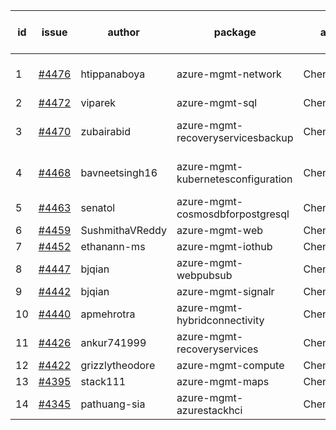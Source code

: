 | id | issue | author | package | assignee | bot advice | created date of issue | target release date | date from target |
| ------ | ------ | ------ | ------ | ------ | ------ | ------ | ------ | :-----: |
| 1 | [#4476](https://github.com/Azure/sdk-release-request/issues/4476) | htippanaboya | azure-mgmt-network | ChenxiJiang333 | new issue. MultiAPI | 08-29 | 09-22 |  |
| 2 | [#4472](https://github.com/Azure/sdk-release-request/issues/4472) | viparek | azure-mgmt-sql | ChenxiJiang333 |  | 08-29 | 09-22 |  |
| 3 | [#4470](https://github.com/Azure/sdk-release-request/issues/4470) | zubairabid | azure-mgmt-recoveryservicesbackup | ChenxiJiang333 | new issue. MultiAPI | 08-29 | 09-22 |  |
| 4 | [#4468](https://github.com/Azure/sdk-release-request/issues/4468) | bavneetsingh16 | azure-mgmt-kubernetesconfiguration | ChenxiJiang333 | new issue. MultiAPI | 08-28 | 09-22 |  |
| 5 | [#4463](https://github.com/Azure/sdk-release-request/issues/4463) | senatol | azure-mgmt-cosmosdbforpostgresql | ChenxiJiang333 | FirstGA | 08-23 | 09-22 |  |
| 6 | [#4459](https://github.com/Azure/sdk-release-request/issues/4459) | SushmithaVReddy | azure-mgmt-web | ChenxiJiang333 | MultiAPI | 08-23 | 09-22 |  |
| 7 | [#4452](https://github.com/Azure/sdk-release-request/issues/4452) | ethanann-ms | azure-mgmt-iothub | ChenxiJiang333 |  | 08-17 | 09-22 |  |
| 8 | [#4447](https://github.com/Azure/sdk-release-request/issues/4447) | bjqian | azure-mgmt-webpubsub | ChenxiJiang333 | HoldOn | 08-17 | 09-22 |  |
| 9 | [#4442](https://github.com/Azure/sdk-release-request/issues/4442) | bjqian | azure-mgmt-signalr | ChenxiJiang333 |  | 08-17 | 09-22 |  |
| 10 | [#4440](https://github.com/Azure/sdk-release-request/issues/4440) | apmehrotra | azure-mgmt-hybridconnectivity | ChenxiJiang333 |  | 08-16 | 09-22 |  |
| 11 | [#4426](https://github.com/Azure/sdk-release-request/issues/4426) | ankur741999 | azure-mgmt-recoveryservices | ChenxiJiang333 |  | 08-14 | 09-22 |  |
| 12 | [#4422](https://github.com/Azure/sdk-release-request/issues/4422) | grizzlytheodore | azure-mgmt-compute | ChenxiJiang333 |  | 08-12 | 09-22 |  |
| 13 | [#4395](https://github.com/Azure/sdk-release-request/issues/4395) | stack111 | azure-mgmt-maps | ChenxiJiang333 | HoldOn | 08-04 | 08-25 |  |
| 14 | [#4345](https://github.com/Azure/sdk-release-request/issues/4345) | pathuang-sia | azure-mgmt-azurestackhci | ChenxiJiang333 | HoldOn | 07-19 | 08-25 |  |
